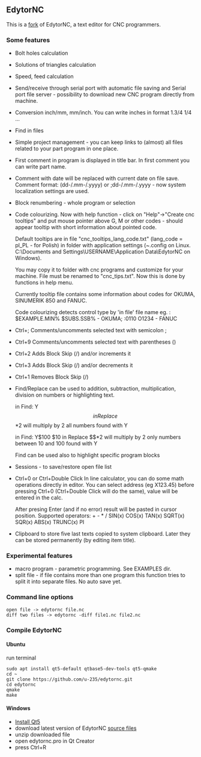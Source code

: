 ## EdytorNC

This is a [fork](http://sourceforge.net/projects/edytornc/) of EdytorNC, a text editor for CNC programmers.

### Some features

*   Bolt holes calculation
*   Solutions of triangles calculation
*   Speed, feed calculation
*   Send/receive through serial port with automatic file saving and Serial port file server - possibility to download new CNC program directly from machine.
*   Conversion inch/mm, mm/inch. You can write inches in format 1.3/4  1/4 ...
*   Find in files
*   Simple project management - you can keep links to (almost) all files related to your part program in one place.
*   First comment in program is displayed in title bar. In first comment you can write part name.
*   Comment with date will be replaced with current date on file save. Comment format: (dd-/.mm-/.yyyy) or ;dd-/.mm-/.yyyy - now system localization settings are used.
*   Block renumbering - whole program or selection
*   Code colourizing. Now with help function - click on "Help"->"Create cnc tooltips" and put mouse pointer above G, M or other codes - should appear tooltip with short information about pointed code.

    Default tooltips are in file "cnc_tooltips_lang_code.txt" (lang_code = pl_PL - for Polish) in folder with application settings (~.config on Linux. C:\Documents and Settings\USERNAME\Application Data\EdytorNC on Windows).

    You may copy it to folder with cnc programs and customize for your machine. File must be renamed to "cnc_tips.txt". Now this is done by functions in help menu.

    Currently tooltip file contains some information about codes for OKUMA, SINUMERIK 850 and FANUC.

    Code colourizing detects control type by 'in file' file name eg. : $EXAMPLE.MIN%  $SUBS.SSB% - OKUMA; :0110 O1234 - FANUC
*   Ctrl+;  Comments/uncomments selected text with semicolon ;
*   Ctrl+9  Comments/uncomments selected text with parentheses ()
*   Ctrl+2  Adds Block Skip (/) and/or increments it
*   Ctrl+3  Adds Block Skip (/) and/or decrements it
*   Ctrl+1  Removes Block Skip (/)
*   Find/Replace can be used to addition, subtraction, multiplication, division on numbers or highlighting text.

    in Find: Y$$ in Replace $$*2 will multiply by 2 all numbers found with Y

    in Find: Y$100 $10 in Replace $$*2 will multiply by 2 only numbers between 10 and 100 found with Y

    Find can be used also to highlight specific program blocks
*   Sessions - to save/restore open file list
*	Ctrl+0 or Ctrl+Double Click 	In line calculator, you can do some math operations directly in editor. You can select address (eg X123.45) before pressing Ctrl+0 (Ctrl+Double Click will do the same), value will be entered in the calc.

    After presing Enter (and if no error) result will be pasted in cursor position. Supported operators: + - * / SIN(x) COS(x) TAN(x) SQRT(x) SQR(x) ABS(x) TRUNC(x) PI

* 	Clipboard to store five last texts copied to system clipboard. Later they can be stored permanently (by editing item title).


### Experimental features
*   macro program - parametric programming. See EXAMPLES dir.
*   split file - if file contains more than one program this function tries to split it into separate files. No auto save yet.


### Command line options

    open file -> edytornc file.nc
    diff two files -> edytornc -diff file1.nc file2.nc


### Compile EdytorNC

#### Ubuntu

run terminal

    sudo apt install qt5-default qtbase5-dev-tools qt5-qmake
    cd ~
    git clone https://github.com/u-235/edytornc.git
    cd edytornc
    qmake
    make

#### Windows

- [Install Qt5](http://www.qt.io/download-open-source)
- download latest version of EdytorNC [source files](https://github.com/u-235/edytornc/archive/master.zip)
- unzip downloaded file
- open edytornc.pro in Qt Creator
- press Ctrl+R
